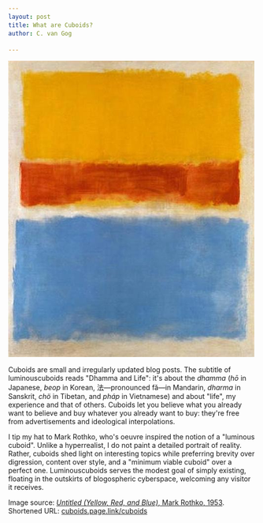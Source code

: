 ```yaml
---
layout: post
title: What are Cuboids?
author: C. van Gog

---
```


<span class="image left"><img src="/assets/images/untitled-yrb.jpg"  alt="Untitled (Yellow, Red, and Blue), a painting by Mark Rothko" style="width:500px;height:600px;"></span>

Cuboids are small and irregularly updated blog posts. The subtitle of luminouscuboids reads "Dhamma and Life": it's about the *dhamma* (*hō* in Japanese, *beop* in Korean, 法—pronounced fǎ—in Mandarin, *dharma* in Sanskrit, *chö* in Tibetan, and *pháp* in Vietnamese) and about "life", my experience and that of others. Cuboids let you believe what you already want to believe and buy whatever you already want to buy: they're free from advertisements and ideological interpolations.

I tip my hat to Mark Rothko, who's oeuvre inspired the notion of a "luminous cuboid". Unlike a hyperrealist, I do not paint a detailed portrait of reality. Rather, cuboids shed light on interesting topics while preferring brevity over digression, content over style, and a "minimum viable cuboid" over a perfect one. Luminouscuboids serves the modest goal of simply existing, floating in the outskirts of blogospheric cyberspace, welcoming any visitor it receives.

Image source: <a href="https://www.wikiart.org/en/mark-rothko/untitled-yellow-red-and-blue-1953/"><cite>Untitled (Yellow, Red, and Blue)</cite>, Mark Rothko, 1953</a>.  
Shortened URL: <a href="https://cuboids.page.link/cuboids">cuboids.page.link/cuboids</a>
<!--stackedit_data:
eyJoaXN0b3J5IjpbMTU2MTgwNjU0NF19
-->